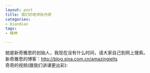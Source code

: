 ```yaml
---
layout: post
title: 我们的老师狄丹奇
categories:
- Diandian
tags:
- 精神

---
```

她是新奇雅思的创始人，我现在没有什么时间，请大家自己到网上搜索。
<br />新奇雅思的博客：http://blog.sina.com.cn/amazingielts
<br />奇奇的视频(跟我们讲课更出彩):
<br />